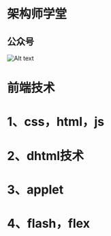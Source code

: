 # 架构师学堂
## 公众号
![Alt text](https://github.com/henanren/java-study-guide/blob/main/%E5%BE%AE%E4%BF%A1%E5%9B%BE%E7%89%87_20201023105826.jpg?raw=true)

# 前端技术
# 1、css，html，js
# 2、dhtml技术
# 3、applet
# 4、flash，flex
